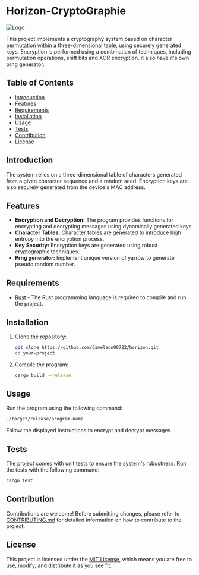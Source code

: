 # Horizon-CryptoGraphie

![Logo](./proxy-image.png)

This project implements a cryptography system based on character permutation within a three-dimensional table, using securely generated keys. Encryption is performed using a combination of techniques, including permutation operations, shift bits and XOR encryption. it also have it's own prng generator.

## Table of Contents

- [Introduction](#introduction)
- [Features](#features)
- [Requirements](#requirements)
- [Installation](#installation)
- [Usage](#usage)
- [Tests](#tests)
- [Contribution](#contribution)
- [License](#license)

## Introduction

The system relies on a three-dimensional table of characters generated from a given character sequence and a random seed. Encryption keys are also securely generated from the device's MAC address.

## Features

- **Encryption and Decryption:** The program provides functions for encrypting and decrypting messages using dynamically generated keys.
- **Character Tables:** Character tables are generated to introduce high entropy into the encryption process.
- **Key Security:** Encryption keys are generated using robust cryptographic techniques.
- **Prng generator:** Implement unique version of yarrow to generate pseudo random number.

## Requirements

- [Rust](https://www.rust-lang.org/) - The Rust programming language is required to compile and run the project.

## Installation

1. Clone the repository:
   ```bash
   git clone https://github.com/Cameleon00722/horizon.git
   cd your-project
   ```

2. Compile the program:
   ```bash
   cargo build --release
   ```

## Usage

Run the program using the following command:

```bash
./target/release/program-name
```

Follow the displayed instructions to encrypt and decrypt messages.

## Tests

The project comes with unit tests to ensure the system's robustness. Run the tests with the following command:

```bash
cargo test
```

## Contribution

Contributions are welcome! Before submitting changes, please refer to [CONTRIBUTING.md](CONTRIBUTING.md) for detailed information on how to contribute to the project.

## License

This project is licensed under the [MIT License](LICENSE), which means you are free to use, modify, and distribute it as you see fit.

